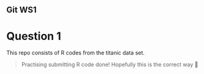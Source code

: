 ## Git WS1 
# Question 1
This repo consists of R codes from the titanic data set.
> Practising submitting R code done! Hopefully this is the correct way :see_no_evil:

